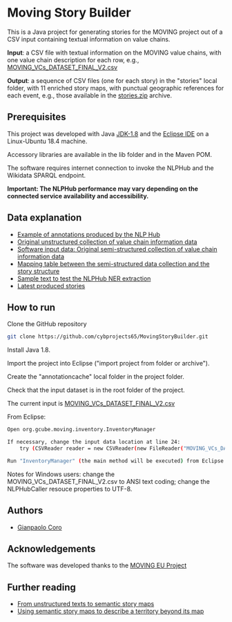 
# Moving Story Builder

This is a Java project for generating stories for the MOVING project out of a CSV input containing textual information on value chains.

**Input**: a CSV file with textual information on the MOVING value chains, with one value chain description for each row, e.g., [MOVING_VCs_DATASET_FINAL_V2.csv](https://github.com/cybprojects65/MovingStoryBuilder/blob/main/MOVING_VCs_DATASET_FINAL_V2.csv)

**Output**: a sequence of CSV files (one for each story) in the "stories" local folder, with 11 enriched story maps, with punctual geographic references for each event, e.g., those available in the [stories.zip](https://github.com/cybprojects65/MovingStoryBuilder/blob/main/stories.zip) archive.


## Prerequisites

This project was developed with Java [JDK-1.8](https://www.oracle.com/it/java/technologies/javase/javase8u211-later-archive-downloads.html) and the [Eclipse IDE](https://www.eclipse.org/downloads/download.php?file=/oomph/epp/2024-06/R/eclipse-inst-jre-win64.exe) on a Linux-Ubuntu 18.4 machine.

Accessory libraries are available in the lib folder and in the Maven POM.

The software requires internet connection to invoke the NLPHub and the Wikidata SPARQL endpoint. 

**Important: The NLPHub performance may vary depending on the connected service availability and accessibility.**
## Data explanation

- [Example of annotations produced by the NLP Hub](https://github.com/cybprojects65/MovingStoryBuilder/blob/main/Annotations_example.txt)
- [Original unstructured collection of value chain information data](https://github.com/cybprojects65/MovingStoryBuilder/blob/main/Dataset_VC%20card_Inventory_102021_db_updated01122021.csv)
 - [Software input data: Original semi-structured collection of value chain information data](https://github.com/cybprojects65/MovingStoryBuilder/blob/main/MOVING_VCs_DATASET_FINAL_V2.csv)
 - [Mapping table between the semi-structured data collection and the story structure]( https://github.com/cybprojects65/MovingStoryBuilder/blob/main/mappingtable.csv)
 - [Sample text to test the NLPHub NER extraction](https://github.com/cybprojects65/MovingStoryBuilder/blob/main/sampleTextBBC.txt)
 - [Latest produced stories](https://github.com/cybprojects65/MovingStoryBuilder/blob/main/stories.zip)
## How to run

Clone the GitHub repository
```sh
git clone https://github.com/cybprojects65/MovingStoryBuilder.git
```

Install Java 1.8.

Import the project into Eclipse ("import project from folder or archive").

Create the "annotationcache" local folder in the project folder.

Check that the input dataset is in the root folder of the project.

The current input is [MOVING_VCs_DATASET_FINAL_V2.csv](https://github.com/cybprojects65/MovingStoryBuilder/blob/main/MOVING_VCs_DATASET_FINAL_V2.csv)

From Eclipse:

```sh
Open org.gcube.moving.inventory.InventoryManager

If necessary, change the input data location at line 24:
    try (CSVReader reader = new CSVReader(new FileReader("MOVING_VCs_DATASET_FINAL_V2.csv")))

Run "InventoryManager" (the main method will be executed) from Eclipse
```
Notes for Windows users: change the MOVING_VCs_DATASET_FINAL_V2.csv to ANSI text coding; change the NLPHubCaller resouce properties to UTF-8.


## Authors

- [Gianpaolo Coro](https://github.com/cybprojects65)


## Acknowledgements
The software was developed thanks to the [MOVING EU Project](https://www.moving-h2020.eu/)
 
## Further reading
 - [From unstructured texts to semantic story maps](https://www.tandfonline.com/doi/full/10.1080/17538947.2023.2168774)
 - [Using semantic story maps to describe a territory beyond its map](https://content.iospress.com/articles/semantic-web/sw233485)

